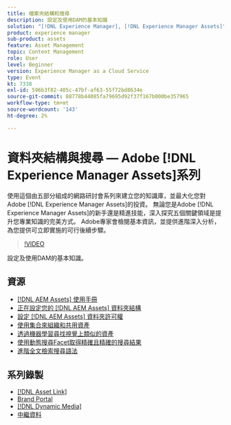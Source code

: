 ```yaml
---
title: 檔案夾結構和搜尋
description: 設定及使用DAM的基本知識
solution: "[!DNL Experience Manager], [!DNL Experience Manager Assets]"
product: experience manager
sub-product: assets
feature: Asset Management
topic: Content Management
role: User
level: Beginner
version: Experience Manager as a Cloud Service
type: Event
kt: 7338
exl-id: 596b3f82-405c-47bf-af63-55f72bd8634e
source-git-commit: 88778b44085fa79695d92f37f167b000be357965
workflow-type: tm+mt
source-wordcount: '143'
ht-degree: 2%

---
```


# 資料夾結構與搜尋 — Adobe [!DNL Experience Manager Assets]系列

使用這個由五部分組成的網路研討會系列來建立您的知識庫，並最大化您對Adobe [!DNL Experience Manager Assets]的投資。 無論您是Adobe [!DNL Experience Manager Assets]的新手還是精進技能，深入探究五個關鍵領域是提升您專業知識的完美方式。 Adobe專家會檢閱基本資訊，並提供進階深入分析，為您提供可立即實施的可行後續步驟。

>[!VIDEO](https://video.tv.adobe.com/v/332135/?quality=12&learn=on&hidetitle=true)

設定及使用DAM的基本知識。

## 資源

* [[!DNL AEM Assets] 使用手冊](https://experienceleague.adobe.com/en/docs/experience-manager-65/content/assets/assets)
* [正在設定您的 [!DNL AEM Assets] 資料夾結構](https://experienceleague.adobe.com/en/docs/experience-manager-learn/assets/configuring/baseline-folders)
* [設定 [!DNL AEM Assets] 資料夾許可權](https://experienceleague.adobe.com/en/docs/experience-manager-learn/assets/configuring/baseline-permissions)
* [使用集合來組織和共用資產](https://experienceleague.adobe.com/en/docs/experience-manager-learn/assets/search-and-discovery/collections)
* [透過機器學習尋找視覺上類似的資產](https://experienceleague.adobe.com/en/docs/experience-manager-learn/assets/search-and-discovery/search)
* [使用動態搜尋Facet取得精確且精確的搜尋結果](https://experienceleague.adobe.com/en/docs/experience-manager-learn/assets/search-and-discovery/search)
* [進階全文檢索搜尋語法](https://experienceleague.adobe.com/en/docs/experience-manager-64/assets/using/gql-search#using)

## 系列錄製

* [[!DNL Asset Link]](asset-link.md)
* [Brand Portal](brand-portal.md)
* [[!DNL Dynamic Media]](dynamic-media.md)
* [中繼資料](metadata.md)
